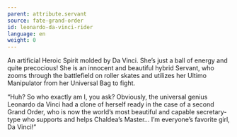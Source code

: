 ```yaml
---
parent: attribute.servant
source: fate-grand-order
id: leonardo-da-vinci-rider
language: en
weight: 0
---
```


An artificial Heroic Spirit molded by Da Vinci. She’s just a ball of energy and quite precocious! She is an innocent and beautiful hybrid Servant, who zooms through the battlefield on roller skates and utilizes her Ultimo Manipulator from her Universal Bag to fight.

“Huh? So who exactly am I, you ask? Obviously, the universal genius Leonardo da Vinci had a clone of herself ready in the case of a second Grand Order, who is now the world’s most beautiful and capable secretary-type who supports and helps Chaldea’s Master…
I’m everyone’s favorite girl, Da Vinci!”

